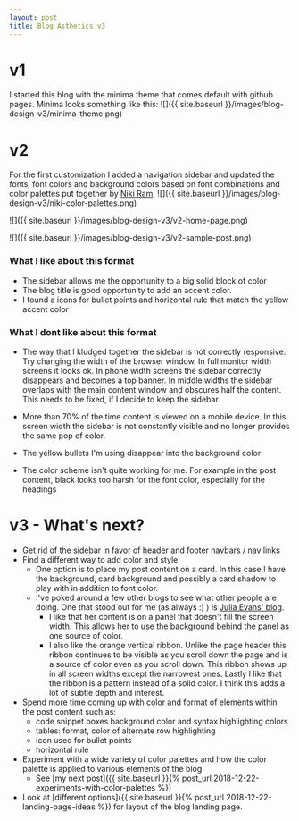 ```yaml
---
layout: post
title: Blog Asthetics v3
---
```


# v1
I started this blog with the minima theme that comes default with github pages.
Minima looks something like this:
![]({{ site.baseurl }}/images/blog-design-v3/minima-theme.png)

# v2
For the first customization I added a navigation sidebar and updated the fonts, font colors and background colors based on font combinations and color palettes put together by [Niki Ram](https://nikiworks.wordpress.com/author/nikiram95/).
![]({{ site.baseurl }}/images/blog-design-v3/niki-color-palettes.png)

![]({{ site.baseurl }}/images/blog-design-v3/v2-home-page.png)

![]({{ site.baseurl }}/images/blog-design-v3/v2-sample-post.png)

### What I like about this format
* The sidebar allows me the opportunity to a big solid block of color
* The blog title is good opportunity to add an accent color.
* I found a icons for bullet points and horizontal rule that match the yellow accent color

### What I dont like about this format
* The way that I kludged together the sidebar is not correctly responsive. Try changing the width of the browser window. In full monitor width screens it looks ok. In phone width screens the sidebar correctly disappears and becomes a top banner. In middle widths the sidebar overlaps with the main content window and obscures half the content. This needs to be fixed, if I decide to keep the sidebar

* More than 70% of the time content is viewed on a mobile device. In this screen width the sidebar is not constantly visible and no longer provides the same pop of color.

* The yellow bullets I'm using disappear into the background color

* The color scheme isn't quite working for me. For example in the post content, black looks too harsh for the font color, especially for the headings

# v3 - What's next?
* Get rid of the sidebar in favor of header and footer navbars / nav links
* Find a different way to add color and style
  * One option is to place my post content on a card. In this case I have the background, card background and possibly a card shadow to play with in addition to font color.
  * I've poked around a few other blogs to see what other people are doing. One that stood out for me (as always :) ) is [Julia Evans' blog](https://jvns.ca/).
    * I like that her content is on a panel that doesn't fill the screen width. This allows her to use the background behind the panel as one source of color.
    * I also like the orange vertical ribbon. Unlike the page header this ribbon continues to be visible as you scroll down the page and is a source of color even as you scroll down. This ribbon shows up in all screen widths except the narrowest ones. Lastly I like that the ribbon is a pattern instead of a solid color. I think this adds a lot of subtle depth and interest.
* Spend more time coming up with color and format of elements within the post content such as:
  * code snippet boxes background color and syntax highlighting colors
  * tables: format, color of alternate row highlighting
  * icon used for bullet points
  * horizontal rule
* Experiment with a wide variety of color palettes and how the color palette is applied to various elements of the blog.
  * See [my next post]({{ site.baseurl }}{% post_url 2018-12-22-experiments-with-color-palettes %})
* Look at [different options]({{ site.baseurl }}{% post_url 2018-12-22-landing-page-ideas %}) for layout of the blog landing page.
